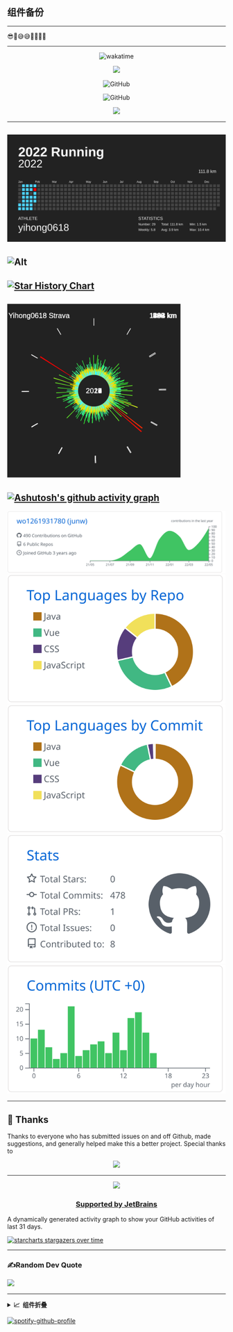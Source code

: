 ## 组件备份

[//]: # (分割线组件)

---

[//]: # (小图标备份)
😎🙈😅😅👻👨‍💻💫

---


<div align="center">

[//]: # (wakatime小徽章)
<img src="https://wakatime.com/badge/user/2e3dbad1-9754-4463-8b48-badfed379466/project/ae6f11dd-8983-4dd4-8b5c-1d5761184d46.svg" alt="wakatime">

[//]: # (每周提交记录)
<img src="https://img.shields.io/github/commit-activity/w/wo1261931780/st-java.github.io?logoColor=%56ccf2&style=flat-square" >

[//]: # (证书类型)
<img src="https://img.shields.io/github/license/wo1261931780/st-java.github.io?style=flat-square" alt="GitHub"/>

[//]: # (最近一次提交)
<img src="https://img.shields.io/github/last-commit/wo1261931780/st-java.github.io?style=flat-square" alt="GitHub"/>

</div>

<div align="center">

[//]: # (带有背景图的账号评分)
<img src='https://bad-apple-github-readme.vercel.app/api?show_bg=1&username=wo1261931780&hide_title=true&no-bg=true'>

</div>

---

[//]: # (打卡逐点出现)
![](https://github.com/yihong0618/blog/blob/master/assets/github_2021.svg)
---


[//]: # (单个项目的看板)
![Alt](https://repobeats.axiom.co/api/embed/10ce83c1d8452210bc4a0b5a5df9d59bbc35d889.svg "Repobeats analytics image")
---

[//]: # (被收藏的次数，折线图)

[//]: # (我还没有stars，所以直接为空)
[![Star History Chart](https://api.star-history.com/svg?repos=fanux/sealos&type=Date)](https://star-history.com/#fanux/sealos&Date)
---


[//]: # (git的旭日图)
<a href="https://github.com/yihong0618/GitHubPosters"><img width="400px" src="https://raw.githubusercontent.com/yihong0618/GitHubPoster/main/examples/strava_circular.svg"/></a>
---

[//]: # (每30天的git状态)

[//]: # ([![Ashutosh's github activity graph]&#40;https://activity-graph.herokuapp.com/graph?username=Ashutosh00710&theme=dracula&#41;]&#40;https://github.com/ashutosh00710/github-readme-activity-graph&#41;)
[![Ashutosh's github activity graph](https://activity-graph.herokuapp.com/graph?username=wo1261931780&theme=minimal)](https://github.com/wo1261931780/st-java.github.io)
---


[//]: # (更多内容需要手动设置secret key)
[![](https://raw.githubusercontent.com/wo1261931780/wo1261931780/main/profile-summary-card-output/github/0-profile-details.svg)](https://github.com/vn7n24fzkq/github-profile-summary-cards)
[![](https://raw.githubusercontent.com/wo1261931780/wo1261931780/main/profile-summary-card-output/github/1-repos-per-language.svg)](https://github.com/vn7n24fzkq/github-profile-summary-cards) [![](https://raw.githubusercontent.com/wo1261931780/wo1261931780/main/profile-summary-card-output/github/2-most-commit-language.svg)](https://github.com/vn7n24fzkq/github-profile-summary-cards)
[![](https://raw.githubusercontent.com/wo1261931780/wo1261931780/main/profile-summary-card-output/github/3-stats.svg)](https://github.com/vn7n24fzkq/github-profile-summary-cards) [![](https://raw.githubusercontent.com/wo1261931780/wo1261931780/main/profile-summary-card-output/github/4-productive-time.svg)](https://github.com/vn7n24fzkq/github-profile-summary-cards)



---


[//]: # (贡献者自动生成)

## :pray: Thanks

Thanks to everyone who has submitted issues on and off Github, made suggestions, and generally helped make this a better
project. Special thanks to

[//]: # (- [@vkbansal]&#40;https://github.com/vkbansal&#41;, who provided significant early feedback throughout the early releases.)

[//]: # (- [@rainabba]&#40;https://github.com/rainabba&#41; and [@sullivanpt]&#40;https://github.com/sullivanpt&#41; for getting Node v4 support integrated.)

[//]: # (- [@s-h-a-d-o-w]&#40;https://github.com/s-h-a-d-o-w&#41; who resolved the longstanding space escaping issue in path names &#40;[#355]&#40;https://github.com/coreybutler/nvm-windows/pull/355&#41;&#41;.)

[//]: # (- [ajyong]&#40;https://github.com/ajyong&#41; who sponsored the code signing certificate in late 2021.)

<div align="center">
<a href="https://github.com/wo1261931780/st-java.github.io/graphs/contributors">
  <img src="https://contrib.rocks/image?repo=wo1261931780/st-java.github.io" />
</a>
</div>

---

[//]: # (证书感谢备份)
  </p>
<a href="https://jb.gg/OpenSourceSupport">
<p align="center">
    <img src="https://resources.jetbrains.com/storage/products/company/brand/logos/jb_beam.svg" height="150">
</p>
</a>
<h3 align="center"><a href="https://jb.gg/OpenSourceSupport">Supported by JetBrains</a></h3>
A dynamically generated activity graph to show your GitHub activities of last 31 days.

[//]: # (star数量，随着时间展示)
[![starcharts stargazers over time](https://starchart.cc/wo1261931780/st-java.github.io.svg)](https://starchart.cc/wo1261931780/st-java.github.io)




---

### ✍️Random Dev Quote

[//]: # (引用文字)

![](https://quotes-github-readme.vercel.app/api?type=horizontal&theme=radical)


---


<details>
  <summary><b>📈&nbsp;&nbsp;组件折叠</b></summary>
  <br>

[//]: # (奖杯展示)
<img  src="https://github-profile-trophy.vercel.app/?username=wo1261931780&theme=onedark&no-bg=true" />

---

[//]: # (early bird还没处理)

---

[//]: # (渐变色拼接组件)
<img height="130px" src="https://github-readme-stats.vercel.app/api?username=Naccl&hide_title=true&show_icons=true&hide=issues&include_all_commits=true&count_private=true&theme=graywhite&hide_border=true&bg_color=45,ff7979,ffd479,fffc79,73fa79" alt="Naccl's GitHub Stats"><img height="130px" src="https://github-readme-stats.vercel.app/api/top-langs?username=Naccl&hide_title=true&layout=compact&theme=graywhite&hide_border=true&bg_color=45,fffc79,73fa79,75f0db" alt="Most Used Languages">

---

[//]: # (贪吃蛇展示git状态)
![](https://raw.githubusercontent.com/phh95/phh95/main/assets/github-contribution-grid-snake.svg)

---

[//]: # (表格组件)

## 游戏

<!--START_SECTION:my_game-->

| Name | Start | Update | 
| ---- | ---- | ---- | 
| [《哈迪斯》](https://github.com/yihong0618/2021/issues/11#issuecomment-772144499) | 2021-02-03 | 2021-02-03 | 
| [《马里奥手游》](https://github.com/yihong0618/2021/issues/11#issuecomment-800756308) | 2021-03-17 | 2021-03-17 | 
| [《以撒》](https://github.com/yihong0618/2021/issues/11#issuecomment-873855697) | 2021-07-05 | 2021-07-05 | 
| [《into the breach》](https://github.com/yihong0618/2021/issues/11#issuecomment-984220402) | 2021-12-02 | 2021-12-02 | 

---

[//]: # (另一种表格的展示方法)
<table>
<tr><td colspan="2"><a href="#survey-papers">1. Survey Papers</a></td></tr> 
<tr><td colspan="2"><a href="#problems">2. Problems</a></td></tr> 

<tr>
	<td>&emsp;<a href=#computer-vision>2.1 Computer Vision</a></td>
	<td>&emsp;<a href=#audio>2.2 Audio</a></td>
</tr>
<tr>
	<td>&emsp;<a href=#Videos-and-Multimodal>2.3 Videos and Multimodal</a></td>
	<td>&emsp;<a href=#NLP>2.4 NLP</a></td>
</tr>
<tr>
	<td>&emsp;<a href=#language-contrastive-learning>2.5 Language Contrastive Learning</a></td>
	<td>&emsp;<a href=#graph>2.6 Graph</a></td>
</tr>
<tr>
	<td>&emsp;<a href=#adversarial-learning>2.7 Adversarial Learning</a></td>
	<td>&emsp;<a href=#applications>2.8 Recommendation</a></td>
</tr>
<tr>
	<td>&emsp;<a href=#recommendation>2.9 Applications</a></td>
</tr>
</table>

---

[//]: # (竖线图组件)

[![Translation status](https://hosted.weblate.org/widgets/sagernet/-/horizontal-auto.svg)](https://hosted.weblate.org/engage/sagernet/)


---

[//]: # (证书组件)

## License

```
Copyright (C) 2021 by nekohasekai <contact-sagernet@sekai.icu>

This program is free software: you can redistribute it and/or modify
it under the terms of the GNU General Public License as published by
the Free Software Foundation, either version 3 of the License, or
(at your option) any later version.

This program is distributed in the hope that it will be useful,
but WITHOUT ANY WARRANTY; without even the implied warranty of
MERCHANTABILITY or FITNESS FOR A PARTICULAR PURPOSE.  See the
GNU General Public License for more details.

You should have received a copy of the GNU General Public License
along with this program. If not, see <http://www.gnu.org/licenses/>.
```

---

## License

This software is released under the GPL-3.0 license.

[![FOSSA Status](https://app.fossa.io/api/projects/git%2Bgithub.com%2FDreamacro%2Fclash.svg?type=large)](https://app.fossa.io/projects/git%2Bgithub.com%2FDreamacro%2Fclash?ref=badge_large)

---


[//]: # (居中组件)
<h1 align="center">
  <br>Clash<br>
</h1>


---

[//]: # (注释组件)
> 一份通俗易懂、风趣幽默的Java学习指南，内容涵盖Java基础、Java并发编程、Java虚拟机、Java企业级开发、Java面试等核心知识点。学Java，就认准Java 程序员进阶之路😄

---

[//]: # (复选框组件)

## Features

- [x] ClickHouse support
- [x] GitLab CE/EE support (Database-as-Code, login with GitLab account, project membership sync)
- [x] Webhook integration for Slack, Discord, MS Teams, DingTalk(钉钉), Feishu(飞书), WeCom(企业微信)
- [ ] GitLab.com support

<div align="center">

[//]: # (萝莉举牌，自己账号的被查看次数)
<img src="https://count.getloli.com/get/@wo1261931780?theme=gelbooru"/>

</div>

[//]: # (所有信息的统计展示)

[//]: # (![Metrics]&#40;https://metrics.lecoq.io/wo1261931780?template=classic&languages=1&isocalendar=1&achievements=1&discussions=1&lines=1&repositories=1&gists=1&repositories=100&repositories.batch=100&repositories.forks=false&repositories.affiliations=owner&isocalendar.duration=half-year&languages.limit=8&languages.threshold=0%25&languages.colors=github&languages.aliases=C%2C%20C%2B%2B%2C%20Assembly&languages.sections=most-used&languages.indepth=false&languages.analysis.timeout=15&languages.categories=markup%2C%20programming&languages.recent.categories=markup%2C%20programming&languages.recent.load=300&languages.recent.days=14&achievements.threshold=C&achievements.secrets=true&achievements.display=compact&achievements.limit=0&discussions.categories=true&discussions.categories.limit=0&config.timezone=America%2FSao_Paulo&#41;)

[<img src = "https://metrics.lecoq.io/wo1261931780?template=classic&languages=1&isocalendar=1&achievements=1&discussions=1&lines=1&repositories=1&gists=1&repositories=100&repositories.batch=100&repositories.forks=false&repositories.affiliations=owner&isocalendar.duration=half-year&languages.limit=8&languages.threshold=0%25&languages.colors=github&languages.aliases=C%2C%20C%2B%2B%2C%20Assembly&languages.sections=most-used&languages.indepth=false&languages.analysis.timeout=15&languages.categories=markup%2C%20programming&languages.recent.categories=markup%2C%20programming&languages.recent.load=300&languages.recent.days=14&achievements.threshold=C&achievements.secrets=true&achievements.display=compact&achievements.limit=0&discussions.categories=true&discussions.categories.limit=0&config.timezone=America%2FSao_Paulo">]()


[//]: # ([![Ashutosh's github activity graph]&#40;https://activity-graph.herokuapp.com/graph?username=wo1261931780&theme=minimal&#41;]&#40;https://github.com/wo1261931780/st-java.github.io&#41;)

[//]: # (这里全部该改成折叠展示)
<div ALIGN = "center">

<img src="https://github-readme-stats.vercel.app/api?username=wo1261931780&width=50%&&bg_color=30,0575e6,021b79&title_color=fff&text_color=fff"  height="175px"/>
<img src="https://github-readme-stats.vercel.app/api/top-langs/?username=wo1261931780&layout=compact"  height="175px"/>

[//]: # (这里的问题需要解决)

</div>

<div ALIGN = "center">

[//]: # ([![GitHub Streak]&#40;http://github-readme-streak-stats.herokuapp.com?user=wo1261931780&theme=vue&hide_border=true&date_format=M%20j%5B%2C%20Y%5D&#41;]&#40;https://git.io/streak-stats&#41;)

[//]: # ([![GitHub Streak]&#40;http://github-readme-streak-stats.herokuapp.com?user=wo1261931780&hide_border=true&date_format=M%20j%5B%2C%20Y%5D&border=021B79&stroke=0575E6&ring=0575E6&currStreakNum=0575E6&currStreakLabel=021B79&sideLabels=021B79&dates=021B79&sideNums=0575E6&#41;]&#40;https://git.io/streak-stats&#41;)

[<img src = "http://github-readme-streak-stats.herokuapp.com?user=wo1261931780&hide_border=true&date_format=M%20j%5B%2C%20Y%5D&border=021B79&stroke=0575E6&ring=0575E6&currStreakNum=0575E6&currStreakLabel=021B79&sideLabels=021B79&dates=021B79&sideNums=0575E6">](https://git.io/streak-stats)

</div>
<p >
    <span >work：</span>
    <a text="work">wo1261931780@gmail.com</a>
    ·
    <span >wechat：</span>
    <a text="work">wo1261931780</a>
    ·
    <span >Personal：</span>
    <a text="work">642344572@qq.com</a>    
<p/>


<img src="src/banner.png" />
</details>

[//]: # (音乐组件)

[![spotify-github-profile](https://spotify-github-profile.vercel.app/api/view?uid=31ugdy26ewqkyhuxownyfync35uy&cover_image=true&theme=compact)](https://github.com/kittinan/spotify-github-profile)
